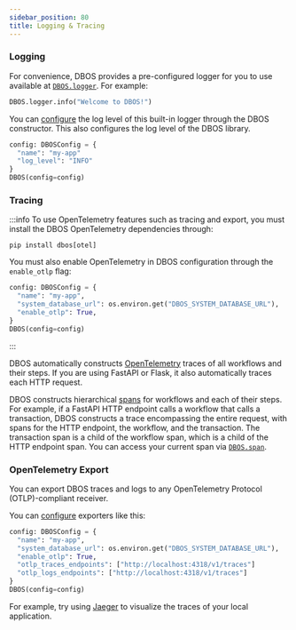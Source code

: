 ```yaml
---
sidebar_position: 80
title: Logging & Tracing
---
```


### Logging

For convenience, DBOS provides a pre-configured logger for you to use available at [`DBOS.logger`](../reference/contexts.md#logger).
For example:

```python
DBOS.logger.info("Welcome to DBOS!")
```

You can [configure](../reference/configuration.md) the log level of this built-in logger through the DBOS constructor.
This also configures the log level of the DBOS library.

```python
config: DBOSConfig = {
  "name": "my-app"
  "log_level": "INFO"
}
DBOS(config=config)
```


### Tracing 

:::info
To use OpenTelemetry features such as tracing and export, you must install the DBOS OpenTelemetry dependencies through:

```
pip install dbos[otel]
```

You must also enable OpenTelemetry in DBOS configuration through the `enable_otlp` flag:

```python
config: DBOSConfig = {
  "name": "my-app",
  "system_database_url": os.environ.get("DBOS_SYSTEM_DATABASE_URL"),
  "enable_otlp": True,
}
DBOS(config=config)
```

:::

DBOS automatically constructs [OpenTelemetry](https://opentelemetry.io/) traces of all workflows and their steps.
If you are using FastAPI or Flask, it also automatically traces each HTTP request.

DBOS constructs hierarchical [spans](https://opentelemetry.io/docs/concepts/signals/traces/#spans) for workflows and each of their steps.
For example, if a FastAPI HTTP endpoint calls a workflow that calls a transaction, DBOS constructs a trace encompassing the entire request, with spans for the HTTP endpoint, the workflow, and the transaction.
The transaction span is a child of the workflow span, which is a child of the HTTP endpoint span.
You can access your current span via [`DBOS.span`](../reference/contexts.md#span).


### OpenTelemetry Export

You can export DBOS traces and logs to any OpenTelemetry Protocol (OTLP)-compliant receiver.

You can [configure](../reference/configuration.md) exporters like this:

```python
config: DBOSConfig = {
  "name": "my-app",
  "system_database_url": os.environ.get("DBOS_SYSTEM_DATABASE_URL"),
  "enable_otlp": True,
  "otlp_traces_endpoints": ["http://localhost:4318/v1/traces"]
  "otlp_logs_endpoints": ["http://localhost:4318/v1/traces"]
}
DBOS(config=config)
```


For example, try using [Jaeger](https://www.jaegertracing.io/docs/latest/getting-started/) to visualize the traces of your local application.